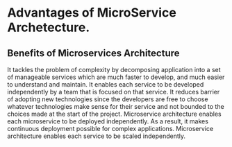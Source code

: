 
# Advantages of MicroService Archetecture.

## Benefits of Microservices Architecture

It tackles the problem of complexity by decomposing application into a set of manageable services which are much faster to develop, and much easier to understand and maintain.
It enables each service to be developed independently by a team that is focused on that service.
It reduces barrier of adopting new technologies since the developers are free to choose whatever technologies make sense for their service and not bounded to the choices made at the start of the project.
Microservice architecture enables each microservice to be deployed independently. As a result, it makes continuous deployment possible for complex applications.
Microservice architecture enables each service to be scaled independently.
